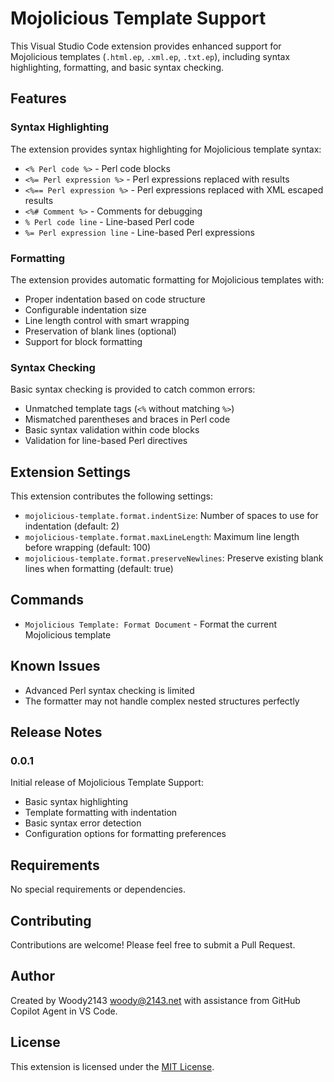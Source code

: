 # Mojolicious Template Support

This Visual Studio Code extension provides enhanced support for Mojolicious templates (`.html.ep`, `.xml.ep`, `.txt.ep`), including syntax highlighting, formatting, and basic syntax checking.

## Features

### Syntax Highlighting

The extension provides syntax highlighting for Mojolicious template syntax:

- `<% Perl code %>` - Perl code blocks
- `<%= Perl expression %>` - Perl expressions replaced with results
- `<%== Perl expression %>` - Perl expressions replaced with XML escaped results
- `<%# Comment %>` - Comments for debugging
- `% Perl code line` - Line-based Perl code
- `%= Perl expression line` - Line-based Perl expressions

### Formatting

The extension provides automatic formatting for Mojolicious templates with:

- Proper indentation based on code structure
- Configurable indentation size
- Line length control with smart wrapping
- Preservation of blank lines (optional)
- Support for block formatting

### Syntax Checking

Basic syntax checking is provided to catch common errors:

- Unmatched template tags (`<%` without matching `%>`)
- Mismatched parentheses and braces in Perl code
- Basic syntax validation within code blocks
- Validation for line-based Perl directives

## Extension Settings

This extension contributes the following settings:

* `mojolicious-template.format.indentSize`: Number of spaces to use for indentation (default: 2)
* `mojolicious-template.format.maxLineLength`: Maximum line length before wrapping (default: 100)
* `mojolicious-template.format.preserveNewlines`: Preserve existing blank lines when formatting (default: true)

## Commands

* `Mojolicious Template: Format Document` - Format the current Mojolicious template

## Known Issues

- Advanced Perl syntax checking is limited
- The formatter may not handle complex nested structures perfectly

## Release Notes

### 0.0.1

Initial release of Mojolicious Template Support:
- Basic syntax highlighting
- Template formatting with indentation
- Basic syntax error detection
- Configuration options for formatting preferences

## Requirements

No special requirements or dependencies.

## Contributing

Contributions are welcome! Please feel free to submit a Pull Request.

## Author

Created by Woody2143 <woody@2143.net> with assistance from GitHub Copilot Agent in VS Code.

## License

This extension is licensed under the [MIT License](LICENSE).
